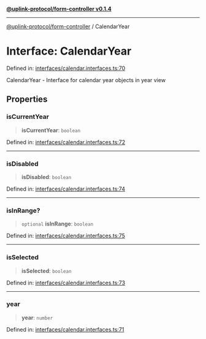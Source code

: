 [**@uplink-protocol/form-controller v0.1.4**](../README.md)

***

[@uplink-protocol/form-controller](../globals.md) / CalendarYear

# Interface: CalendarYear

Defined in: [interfaces/calendar.interfaces.ts:70](https://github.com/jmkcoder/uplink-protocol-calendar/blob/90165c1152662e28e3c591acea1b996d16646319/src/interfaces/calendar.interfaces.ts#L70)

CalendarYear - Interface for calendar year objects in year view

## Properties

### isCurrentYear

> **isCurrentYear**: `boolean`

Defined in: [interfaces/calendar.interfaces.ts:72](https://github.com/jmkcoder/uplink-protocol-calendar/blob/90165c1152662e28e3c591acea1b996d16646319/src/interfaces/calendar.interfaces.ts#L72)

***

### isDisabled

> **isDisabled**: `boolean`

Defined in: [interfaces/calendar.interfaces.ts:74](https://github.com/jmkcoder/uplink-protocol-calendar/blob/90165c1152662e28e3c591acea1b996d16646319/src/interfaces/calendar.interfaces.ts#L74)

***

### isInRange?

> `optional` **isInRange**: `boolean`

Defined in: [interfaces/calendar.interfaces.ts:75](https://github.com/jmkcoder/uplink-protocol-calendar/blob/90165c1152662e28e3c591acea1b996d16646319/src/interfaces/calendar.interfaces.ts#L75)

***

### isSelected

> **isSelected**: `boolean`

Defined in: [interfaces/calendar.interfaces.ts:73](https://github.com/jmkcoder/uplink-protocol-calendar/blob/90165c1152662e28e3c591acea1b996d16646319/src/interfaces/calendar.interfaces.ts#L73)

***

### year

> **year**: `number`

Defined in: [interfaces/calendar.interfaces.ts:71](https://github.com/jmkcoder/uplink-protocol-calendar/blob/90165c1152662e28e3c591acea1b996d16646319/src/interfaces/calendar.interfaces.ts#L71)
